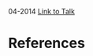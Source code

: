 

04-2014
[Link to Talk](https://www.churchofjesuschrist.org/study/general-conference/2014/04/saturday-afternoon-session?lang=eng)



# References
